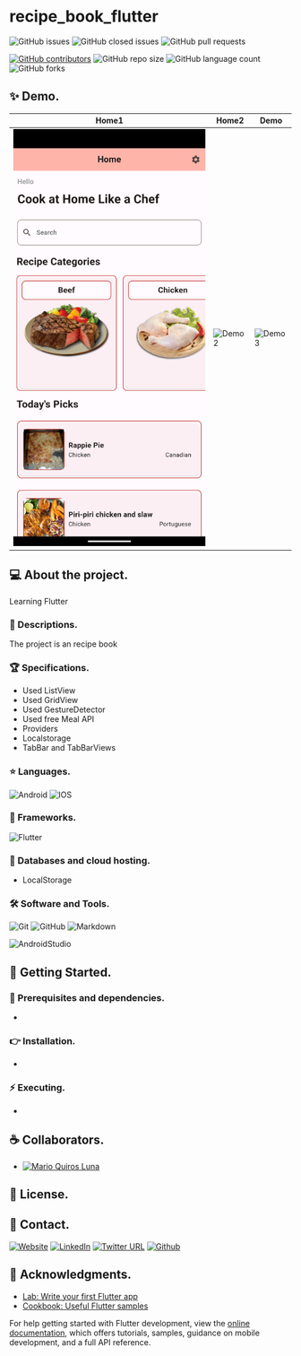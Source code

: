 # recipe_book_flutter

![GitHub issues](https://img.shields.io/github/issues/MarioQuirosLuna/Recipe_Book_Flutter)
![GitHub closed issues](https://img.shields.io/github/issues-closed/MarioQuirosLuna/Recipe_Book_Flutter)
![GitHub pull requests](https://img.shields.io/github/issues-pr/MarioQuirosLuna/Recipe_Book_Flutter)

[![GitHub contributors](https://img.shields.io/github/contributors/MarioQuirosLuna/Recipe_Book_Flutter.svg?color=blue)](https://github.com/MarioQuirosLuna/Recipe_Book_Flutter/network)
![GitHub repo size](https://img.shields.io/github/repo-size/MarioQuirosLuna/Recipe_Book_Flutter)
![GitHub language count](https://img.shields.io/github/languages/count/MarioQuirosLuna/Recipe_Book_Flutter)
![GitHub forks](https://img.shields.io/github/forks/MarioQuirosLuna/Recipe_Book_Flutter)

## ✨ Demo.

|Home1|Home2|Demo|
|--|--|--|
|![Demo1](https://github.com/MarioQuirosLuna/Recipe_Book_Flutter/blob/master/lib/assets/Demo/Home1.png?raw=true)|![Demo2]()|![Demo3]()|

## 💻 About the project.

Learning Flutter

   ### 📜 Descriptions.
   
   The project is an recipe book
   
   ### 🏆 Specifications.
   
   - Used ListView
   - Used GridView
   - Used GestureDetector
   - Used free Meal API
   - Providers
   - Localstorage
   - TabBar and TabBarViews

   ### ⭐ Languages.
   
  ![Android](https://custom-icon-badges.herokuapp.com/badge/-Android-%233DDC84?style=flat&logo=Android&logoColor=white&labelColor=111)
  ![IOS](https://custom-icon-badges.herokuapp.com/badge/-IOS-%23007aff?style=flat&logo=IOS&logoColor=white&labelColor=111)

   ### 🎨 Frameworks.

  ![Flutter](https://custom-icon-badges.herokuapp.com/badge/-Flutter-%23042B59?style=flat&logo=flutter&logoColor=white&labelColor=111)
   
   ### 💾 Databases and cloud hosting.

  - LocalStorage
  
   ### 🛠️ Software and Tools.
   
  ![Git](https://custom-icon-badges.herokuapp.com/badge/-Git-%23F05032?style=flat&logo=git&logoColor=white&labelColor=111)
  ![GitHub](https://custom-icon-badges.herokuapp.com/badge/-GitHub-%23181717?style=flat&logo=github&logoColor=white&labelColor=111)
  ![Markdown](https://custom-icon-badges.herokuapp.com/badge/-Markdown-%23000000?style=flat&logo=Markdown&logoColor=white&labelColor=111)
  
  ![AndroidStudio](https://custom-icon-badges.herokuapp.com/badge/-AndroidStudio-%233DDC84?style=flat&logo=AndroidStudio&logoColor=white&labelColor=111)

## 🚀 Getting Started.

   ### 📌 Prerequisites and dependencies.
   
   - 

   ### 👉 Installation.
   
   - 

   ### ⚡ Executing.
   
   - 

## ☕ Collaborators.

* [![Mario Quiros Luna](https://custom-icon-badges.herokuapp.com/badge/-Mario%20Quirós%20Luna-%23181717?style=flat&logo=github&logoColor=white&labelColor=111)](https://github.com/MarioQuirosLuna)

## 📝 License.

## 💬 Contact.

[![Website](https://img.shields.io/website?label=Portfolio&up_color=%231E0A46&up_message=Mario%20Quiros%20Luna%20Dev&url=https%3A%2F%2Fmarioql-dev.vercel.app%2F)](https://marioql-dev.vercel.app/)
[![LinkedIn](https://custom-icon-badges.herokuapp.com/badge/-LinkedIn%20Mario%20Quirós%20Luna-%230A66C2?style=flat&logo=LinkedIn&logoColor=white&labelColor=111)](https://www.linkedin.com/in/mario-quir%C3%B3s-luna-dev-b99050206/)
[![Twitter URL](https://img.shields.io/twitter/url?label=Twitter%20%40MarioQuirosL&style=social&url=https%3A%2F%2Ftwitter.com%2FMarioQuirosL)](https://twitter.com/MarioQuirosL)
[![Github](https://img.shields.io/github/followers/MarioQuirosLuna?label=Github&style=social)](https://github.com/MarioQuirosLuna)

## 💜 Acknowledgments.

- [Lab: Write your first Flutter app](https://docs.flutter.dev/get-started/codelab)
- [Cookbook: Useful Flutter samples](https://docs.flutter.dev/cookbook)

For help getting started with Flutter development, view the
[online documentation](https://docs.flutter.dev/), which offers tutorials,
samples, guidance on mobile development, and a full API reference.

